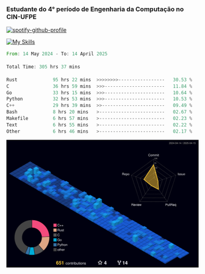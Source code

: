 
### Estudante do 4° período de Engenharia da Computação no CIN-UFPE

[![spotify-github-profile](https://spotify-github-profile.kittinanx.com/api/view?uid=21nggge2ld354asa4l3xoze2q&cover_image=true&theme=novatorem&show_offline=false&background_color=000000&interchange=true&bar_color=53b14f&bar_color_cover=true)](https://github.com/kittinan/spotify-github-profile)


[![My Skills](https://skillicons.dev/icons?i=c,cpp,rust,py,java,neovim&theme=dark)](https://skillicons.dev)

<!--START_SECTION:waka-->

```rust
From: 14 May 2024 - To: 14 April 2025

Total Time: 305 hrs 37 mins

Rust             95 hrs 22 mins  >>>>>>>>-----------------   30.53 %
C                36 hrs 59 mins  >>>----------------------   11.84 %
Go               33 hrs 15 mins  >>>----------------------   10.64 %
Python           32 hrs 53 mins  >>>----------------------   10.53 %
C++              29 hrs 39 mins  >>-----------------------   09.49 %
Bash             8 hrs 20 mins   >------------------------   02.67 %
Makefile         6 hrs 57 mins   >------------------------   02.23 %
Text             6 hrs 55 mins   >------------------------   02.22 %
Other            6 hrs 46 mins   >------------------------   02.17 %
```

<!--END_SECTION:waka-->

![](./profile-3d-contrib/profile-night-view.svg)
